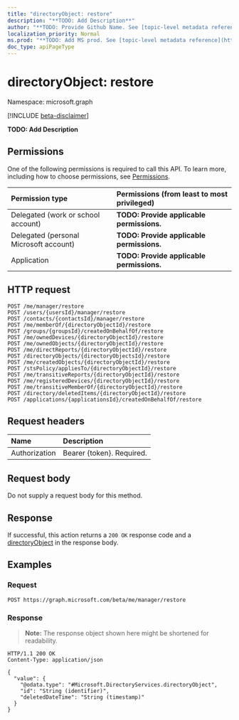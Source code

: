 ```yaml
---
title: "directoryObject: restore"
description: "**TODO: Add Description**"
author: "**TODO: Provide Github Name. See [topic-level metadata reference](https://msgo.azurewebsites.net/add/document/guidelines/metadata.html#topic-level-metadata)**"
localization_priority: Normal
ms.prod: "**TODO: Add MS prod. See [topic-level metadata reference](https://msgo.azurewebsites.net/add/document/guidelines/metadata.html#topic-level-metadata)**"
doc_type: apiPageType
---
```


# directoryObject: restore
Namespace: microsoft.graph

[!INCLUDE [beta-disclaimer](../../includes/beta-disclaimer.md)]

**TODO: Add Description**

## Permissions
One of the following permissions is required to call this API. To learn more, including how to choose permissions, see [Permissions](/graph/permissions-reference).

|Permission type|Permissions (from least to most privileged)|
|:---|:---|
|Delegated (work or school account)|**TODO: Provide applicable permissions.**|
|Delegated (personal Microsoft account)|**TODO: Provide applicable permissions.**|
|Application|**TODO: Provide applicable permissions.**|

## HTTP request

<!-- {
  "blockType": "ignored"
}
-->
``` http
POST /me/manager/restore
POST /users/{usersId}/manager/restore
POST /contacts/{contactsId}/manager/restore
POST /me/memberOf/{directoryObjectId}/restore
POST /groups/{groupsId}/createdOnBehalfOf/restore
POST /me/ownedDevices/{directoryObjectId}/restore
POST /me/ownedObjects/{directoryObjectId}/restore
POST /me/directReports/{directoryObjectId}/restore
POST /directoryObjects/{directoryObjectsId}/restore
POST /me/createdObjects/{directoryObjectId}/restore
POST /stsPolicy/appliesTo/{directoryObjectId}/restore
POST /me/transitiveReports/{directoryObjectId}/restore
POST /me/registeredDevices/{directoryObjectId}/restore
POST /me/transitiveMemberOf/{directoryObjectId}/restore
POST /directory/deletedItems/{directoryObjectId}/restore
POST /applications/{applicationsId}/createdOnBehalfOf/restore
```

## Request headers
|Name|Description|
|:---|:---|
|Authorization|Bearer {token}. Required.|

## Request body
Do not supply a request body for this method.

## Response

If successful, this action returns a `200 OK` response code and a [directoryObject](../resources/directoryobject.md) in the response body.

## Examples

### Request
<!-- {
  "blockType": "request",
  "name": "directoryobject_restore"
}
-->
``` http
POST https://graph.microsoft.com/beta/me/manager/restore
```


### Response
>**Note:** The response object shown here might be shortened for readability.
<!-- {
  "blockType": "response",
  "truncated": true,
  "@odata.type": "Microsoft.DirectoryServices.directoryObject"
}
-->
``` http
HTTP/1.1 200 OK
Content-Type: application/json

{
  "value": {
    "@odata.type": "#Microsoft.DirectoryServices.directoryObject",
    "id": "String (identifier)",
    "deletedDateTime": "String (timestamp)"
  }
}
```


